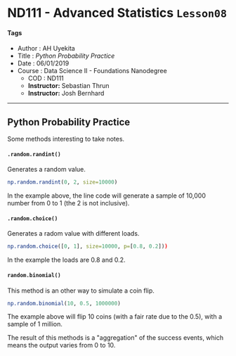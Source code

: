 # ND111 - Advanced Statistics `Lesson08`

#### Tags
* Author : AH Uyekita
* Title  : _Python Probability Practice_
* Date   : 06/01/2019
* Course : Data Science II - Foundations Nanodegree
    * COD    : ND111
    * **Instructor:** Sebastian Thrun
    * **Instructor:** Josh Bernhard

********************************************************************************

## Python Probability Practice

Some methods interesting to take notes.

#### `.random.randint()`

Generates a random value.
```r
np.random.randint(0, 2, size=10000)
```
In the example above, the line code will generate a sample of 10,000 number from 0 to 1 (the 2 is not inclusive).

#### `.random.choice()`

Generates a radom value with different loads.

```r
np.random.choice([0, 1], size=10000, p=[0.8, 0.2]))
```

In the example the loads are 0.8 and 0.2.

#### `random.binomial()`

This method is an other way to simulate a coin flip.

```r
np.random.binomial(10, 0.5, 1000000)
```

The example above will flip 10 coins (with a fair rate due to the 0.5), with a sample of 1 million.

The result of this methods is a "aggregation" of the success events, which means the output varies from 0 to 10.
